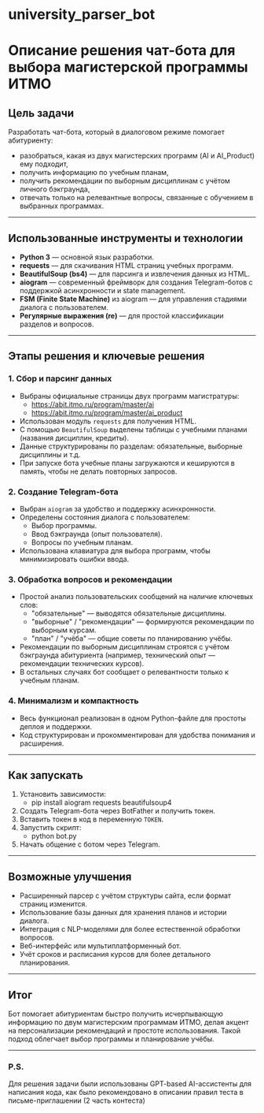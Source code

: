 # university_parser_bot
# Описание решения чат-бота для выбора магистерской программы ИТМО

## Цель задачи
Разработать чат-бота, который в диалоговом режиме помогает абитуриенту:

- разобраться, какая из двух магистерских программ (AI и AI_Product) ему подходит,
- получить информацию по учебным планам,
- получить рекомендации по выборным дисциплинам с учётом личного бэкграунда,
- отвечать только на релевантные вопросы, связанные с обучением в выбранных программах.

---

## Использованные инструменты и технологии

- **Python 3** — основной язык разработки.
- **requests** — для скачивания HTML страниц учебных программ.
- **BeautifulSoup (bs4)** — для парсинга и извлечения данных из HTML.
- **aiogram** — современный фреймворк для создания Telegram-ботов с поддержкой асинхронности и state management.
- **FSM (Finite State Machine)** из aiogram — для управления стадиями диалога с пользователем.
- **Регулярные выражения (re)** — для простой классификации разделов и вопросов.

---

## Этапы решения и ключевые решения

### 1. Сбор и парсинг данных

- Выбраны официальные страницы двух программ магистратуры:
  - https://abit.itmo.ru/program/master/ai
  - https://abit.itmo.ru/program/master/ai_product
- Использован модуль `requests` для получения HTML.
- С помощью `BeautifulSoup` выделены таблицы с учебными планами (названия дисциплин, кредиты).
- Данные структурированы по разделам: обязательные, выборные дисциплины и т.д.
- При запуске бота учебные планы загружаются и кешируются в память, чтобы не делать повторных запросов.

### 2. Создание Telegram-бота

- Выбран `aiogram` за удобство и поддержку асинхронности.
- Определены состояния диалога с пользователем:
  - Выбор программы.
  - Ввод бэкграунда (опыт пользователя).
  - Вопросы по учебным планам.
- Использована клавиатура для выбора программ, чтобы минимизировать ошибки ввода.

### 3. Обработка вопросов и рекомендации

- Простой анализ пользовательских сообщений на наличие ключевых слов:
  - "обязательные" — выводятся обязательные дисциплины.
  - "выборные" / "рекомендации" — формируются рекомендации по выборным курсам.
  - "план" / "учёба" — общие советы по планированию учёбы.
- Рекомендации по выборным дисциплинам строятся с учётом бэкграунда абитуриента (например, технический опыт — рекомендации технических курсов).
- В остальных случаях бот сообщает о релевантности только к учебным планам.

### 4. Минимализм и компактность

- Весь функционал реализован в одном Python-файле для простоты деплоя и поддержки.
- Код структурирован и прокомментирован для удобства понимания и расширения.

---

## Как запускать

1. Установить зависимости:
    * pip install aiogram requests beautifulsoup4
2. Создать Telegram-бота через BotFather и получить токен.
3. Вставить токен в код в переменную `TOKEN`.
4. Запустить скрипт:
    * python bot.py
5. Начать общение с ботом через Telegram.

---

## Возможные улучшения

- Расширенный парсер с учётом структуры сайта, если формат страниц изменится.
- Использование базы данных для хранения планов и истории диалога.
- Интеграция с NLP-моделями для более естественной обработки вопросов.
- Веб-интерфейс или мультиплатформенный бот.
- Учёт сроков и расписания курсов для более детального планирования.

---

## Итог

Бот помогает абитуриентам быстро получить исчерпывающую информацию по двум магистерским программам ИТМО, делая акцент на персонализации рекомендаций и простоте использования. Такой подход облегчает выбор программы и планирование учёбы.


---

### P.S.

Для решения задачи были использованы GPT-based AI-ассистенты для написания кода, как было рекомендовано 
в описании правил теста в письме-приглашении (2 часть контеста)
